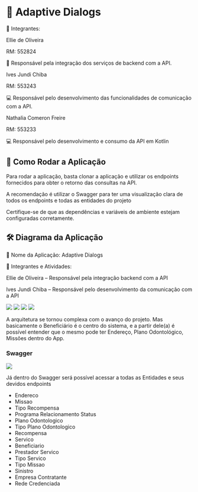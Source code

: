 <h1>🎯 Adaptive Dialogs</h1>  
<p>👥 Integrantes:  </p>
<p>Ellie de Oliveira  </p>
<p>RM: 552824  </p>
<p>🎯 Responsável pela integração dos serviços de backend com a API. </p> 
  
<p>Ives Jundi Chiba  </p>
<p>RM: 553243  </p>
<p>💻 Responsável pelo desenvolvimento das funcionalidades de comunicação com a API.  </p>
  
<p>Nathalia Comeron Freire  </p>
<p>RM: 553233  </p>
<p>💻 Responsável pelo desenvolvimento e consumo da API em Kotlin  </p>

<h2>🚀 Como Rodar a Aplicação  </h2>
<p>Para rodar a aplicação, basta clonar a aplicação e utilizar os endpoints fornecidos para obter o retorno das consultas na API. <p>A recomendação é utilizar o Swagger para ter uma visualização clara de todos os endpoints e todas as entidades do projeto  <p>Certifique-se de que as dependências e variáveis de ambiente estejam configuradas corretamente.
  
<h2>🛠 Diagrama da Aplicação  </h2>
<p>📄 Nome da Aplicação: Adaptive Dialogs  </p>
<p>👥 Integrantes e Atividades:  </p>
<p>Ellie de Oliveira – Responsável pela integração backend com a API  </p>
<p>Ives Jundi Chiba – Responsável pelo desenvolvimento da comunicação com a API  </p>
<img src="https://github.com/user-attachments/assets/a8c4757c-cf6e-4162-8203-628adb1876cb">
<img src="https://github.com/user-attachments/assets/d6d3b589-fe7c-4f4a-b45d-ecb55c9ce7a9">
<img src="https://github.com/user-attachments/assets/75f278d6-1ddc-472b-96ea-a4b16fd1ec58">
<img src="https://github.com/user-attachments/assets/7be29a53-18a4-4190-b63c-7fdb1fb9f0a5">  

<p>A arquitetura se tornou complexa com o avanço do projeto. Mas basicamente o Beneficiário é o centro do sistema, e a partir dele(a) é possível entender que o mesmo pode ter Endereço, Plano Odontológico, Missões dentro do App.</p>  

<h3>Swagger</h3>
<img src="https://github.com/user-attachments/assets/7646bc6a-ccd5-4f86-9f6a-0399aee766fa">  
<p>Já dentro do Swagger será possível acessar a todas as Entidades e seus devidos endpoints</p>
<ul>
  <li>Endereco</li>
  <li>Missao</li>
  <li>Tipo Recompensa</li>
  <li>Programa Relacionamento Status</li>
  <li>Plano Odontologico</li>
  <li>Tipo Plano Odontologico</li>
  <li>Recompensa</li>
  <li>Servico</li>
  <li>Beneficiario</li>
  <li>Prestador Servico</li>
  <li>Tipo Servico</li>
  <li>Tipo Missao</li>
  <li>Sinistro</li>
  <li>Empresa Contratante</li>
  <li>Rede Credenciada</li>
</ul>

